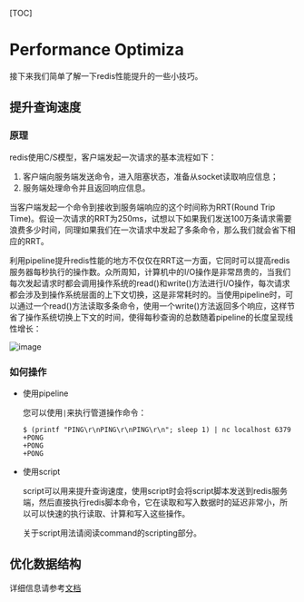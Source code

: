 [TOC]

# Performance Optimiza

接下来我们简单了解一下redis性能提升的一些小技巧。



## 提升查询速度

### 原理

redis使用C/S模型，客户端发起一次请求的基本流程如下：

1. 客户端向服务端发送命令，进入阻塞状态，准备从socket读取响应信息；
2. 服务端处理命令并且返回响应信息。

当客户端发起一个命令到接收到服务端响应的这个时间称为RRT(Round Trip Time)。假设一次请求的RRT为250ms，试想以下如果我们发送100万条请求需要浪费多少时间，同理如果我们在一次请求中发起了多条命令，那么我们就会省下相应的RRT。

利用pipeline提升redis性能的地方不仅仅在RRT这一方面，它同时可以提高redis服务器每秒执行的操作数。众所周知，计算机中的I/O操作是非常昂贵的，当我们每次发起请求时都会调用操作系统的read()和write()方法进行I/O操作，每次请求都会涉及到操作系统层面的上下文切换，这是非常耗时的。当使用pipeline时，可以通过一个read()方法读取多条命令，使用一个write()方法返回多个响应，这样节省了操作系统切换上下文的时间，使得每秒查询的总数随着pipeline的长度呈现线性增长：

![image](http://redis.io/images/redisdoc/pipeline_iops.png)

### 如何操作

- 使用pipeline

  您可以使用`|`来执行管道操作命令：

  ```
  $ (printf "PING\r\nPING\r\nPING\r\n"; sleep 1) | nc localhost 6379
  +PONG
  +PONG
  +PONG
  ```

- 使用script

  script可以用来提升查询速度，使用script时会将script脚本发送到redis服务端，然后直接执行redis脚本命令，它在读取和写入数据时的延迟非常小，所以可以快速的执行读取、计算和写入这些操作。

  关于script用法请阅读command的scripting部分。

## 优化数据结构

详细信息请参考[文档](https://redis.io/topics/memory-optimization)
